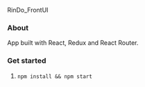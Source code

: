 RinDo_FrontUI
### About
App built with React, Redux and React Router.

### Get started
1. `npm install && npm start`
